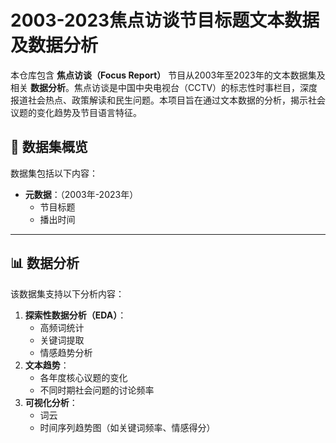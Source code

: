 # 2003-2023焦点访谈节目标题文本数据及数据分析

本仓库包含 **焦点访谈（Focus Report）** 节目从2003年至2023年的文本数据集及相关 **数据分析**。焦点访谈是中国中央电视台（CCTV）的标志性时事栏目，深度报道社会热点、政策解读和民生问题。本项目旨在通过文本数据的分析，揭示社会议题的变化趋势及节目语言特征。

## 📂 数据集概览

数据集包括以下内容：

- **元数据**：（2003年-2023年）
  - 节目标题
  - 播出时间

---

## 📊 数据分析

该数据集支持以下分析内容：

1. **探索性数据分析（EDA）**：
   - 高频词统计
   - 关键词提取
   - 情感趋势分析
2. **文本趋势**：
   - 各年度核心议题的变化
   - 不同时期社会问题的讨论频率
3. **可视化分析**：
   - 词云
   - 时间序列趋势图（如关键词频率、情感得分）
